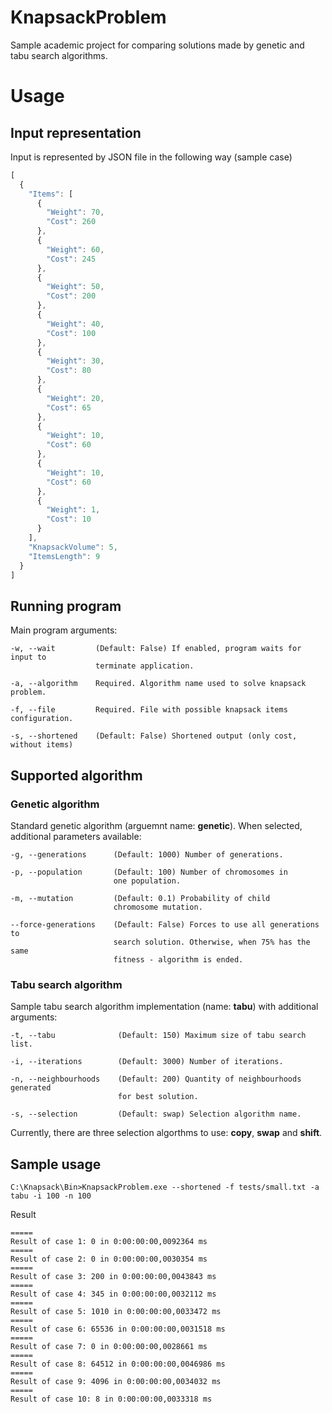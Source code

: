 # KnapsackProblem
Sample academic project for comparing solutions made by genetic and tabu search algorithms.

# Usage
## Input representation
Input is represented by JSON file in the following way (sample case)

```javascript
[
  {
    "Items": [
      {
        "Weight": 70,
        "Cost": 260
      },
      {
        "Weight": 60,
        "Cost": 245
      },
      {
        "Weight": 50,
        "Cost": 200
      },
      {
        "Weight": 40,
        "Cost": 100
      },
      {
        "Weight": 30,
        "Cost": 80
      },
      {
        "Weight": 20,
        "Cost": 65
      },
      {
        "Weight": 10,
        "Cost": 60
      },
      {
        "Weight": 10,
        "Cost": 60
      },
      {
        "Weight": 1,
        "Cost": 10
      }
    ],
    "KnapsackVolume": 5,
    "ItemsLength": 9
  }
]
```
## Running program
Main program arguments:
```
-w, --wait         (Default: False) If enabled, program waits for input to
                   terminate application.

-a, --algorithm    Required. Algorithm name used to solve knapsack problem.

-f, --file         Required. File with possible knapsack items configuration.

-s, --shortened    (Default: False) Shortened output (only cost, without items)
```

## Supported algorithm
### Genetic algorithm
Standard genetic algorithm (arguemnt name: **genetic**). When selected, additional parameters available:
```
-g, --generations      (Default: 1000) Number of generations.

-p, --population       (Default: 100) Number of chromosomes in 
                       one population.

-m, --mutation         (Default: 0.1) Probability of child
                       chromosome mutation.

--force-generations    (Default: False) Forces to use all generations to
                       search solution. Otherwise, when 75% has the same
                       fitness - algorithm is ended.
```

### Tabu search algorithm
Sample tabu search algorithm implementation (name: **tabu**) with additional arguments:
```
-t, --tabu              (Default: 150) Maximum size of tabu search list.

-i, --iterations        (Default: 3000) Number of iterations.

-n, --neighbourhoods    (Default: 200) Quantity of neighbourhoods generated
                        for best solution.

-s, --selection         (Default: swap) Selection algorithm name.
```
Currently, there are three selection algorthms to use: **copy**, **swap** and **shift**.

## Sample usage
```
C:\Knapsack\Bin>KnapsackProblem.exe --shortened -f tests/small.txt -a tabu -i 100 -n 100
```
Result
```
=====
Result of case 1: 0 in 0:00:00:00,0092364 ms
=====
Result of case 2: 0 in 0:00:00:00,0030354 ms
=====
Result of case 3: 200 in 0:00:00:00,0043843 ms
=====
Result of case 4: 345 in 0:00:00:00,0032112 ms
=====
Result of case 5: 1010 in 0:00:00:00,0033472 ms
=====
Result of case 6: 65536 in 0:00:00:00,0031518 ms
=====
Result of case 7: 0 in 0:00:00:00,0028661 ms
=====
Result of case 8: 64512 in 0:00:00:00,0046986 ms
=====
Result of case 9: 4096 in 0:00:00:00,0034032 ms
=====
Result of case 10: 8 in 0:00:00:00,0033318 ms
```
